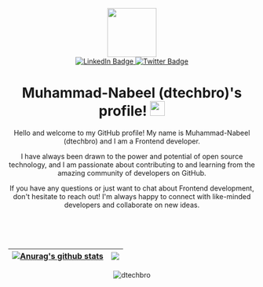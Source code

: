 <div id="header" align="center">
  <img src="https://media.giphy.com/media/M9gbBd9nbDrOTu1Mqx/giphy.gif" width="100" alt=""/>



<div id="badges">
  <a href="https://www.linkedin.com/in/olaoye-md-nabeel">
    <img src="https://img.shields.io/badge/LinkedIn-blue?style=for-the-badge&logo=linkedin&logoColor=white" alt="LinkedIn Badge"/>
  </a>
  <a href="https://twitter.com/dtechbro">
    <img src="https://img.shields.io/badge/Twitter-blue?style=for-the-badge&logo=twitter&logoColor=white" alt="Twitter Badge"/>
  </a>
</div>

<img src="https://komarev.com/ghpvc/?username=Developer-in-Tech&style=flat-square&color=blue" alt=""/>
  
<h1>
  Muhammad-Nabeel (dtechbro)'s profile!
  <img src="https://media.giphy.com/media/hvRJCLFzcasrR4ia7z/giphy.gif" width="30px" alt=""/>
</h1>

<!-- <h1 align="center">Hi 👋, I'm Muhammad-Nabeel (dtechbro)</h1>
<h3 align="center">A top-tier Frontend Developer </h3> -->

Hello and welcome to my GitHub profile! My name is Muhammad-Nabeel (dtechbro) and I am a Frontend developer.

I have always been drawn to the power and potential of open source technology, and I am passionate about contributing to and learning from the amazing community of developers on GitHub.

If you have any questions or just want to chat about Frontend development, don't hesitate to reach out! I'm always happy to connect with like-minded developers and collaborate on new ideas.

<br><br><br>

| <a href="https://github.com/anuraghazra/github-readme-stats"><img align="center" src="https://github-readme-stats.vercel.app/api?username=Developer-in-Tech&show_icons=true&include_all_commits=true&theme=buefy&hide_border=true" alt="Anurag's github stats" /></a> | <a href="https://github.com/anuraghazra/github-readme-stats"><img align="center" src="https://github-readme-stats.vercel.app/api/top-langs/?username=Developer-in-Tech&layout=compact&theme=buefy&hide_border=true" /></a> |
| ------------- | ------------- |
<img align="center" src="https://github-readme-streak-stats.herokuapp.com/?user=Developer-in-Tech&theme=light" alt="dtechbro" />





<!-- #### Top Repositories


<a href="https://github.com/anuraghazra/github-readme-stats">
  <img align="center" src="https://github-readme-stats.vercel.app/api/pin/?username=Developer-in-Tech&repo=github-readme-stats&theme=buefy" />
</a>
<a href="https://github.com/anuraghazra/anuraghazra.github.io">
  <img align="center" src="https://github-readme-stats.vercel.app/api/pin/?username=Developer-in-Tech&repo=anuraghazra.github.io&theme=buefy" />
</a> -->




<!---
Developer-in-Tech/Developer-in-Tech is a ✨ special ✨ repository because its `README.md` (this file) appears on your GitHub profile.
You can click the Preview link to take a look at your changes.

- 👋 Hi, I’m @Developer-in-Tech
- 👀 I’m interested in Programming and Designing...
- 🌱 I’m currently learning C programming language...
- 💞️ I’m looking to collaborate on problem solving projects...
- 📫 How to reach me on twitter https://twitter.com/dtechbro...

[![Anurag's GitHub stats](https://github-readme-stats.vercel.app/api?username=Developer-in-Tech)](https://github.com/anuraghazra/github-readme-stats)
[![Top Langs](https://github-readme-stats.vercel.app/api/top-langs/?username=Developer-in-Tech&layout=compact)](https://github.com/anuraghazra/github-readme-stats)
[![Top Langs](https://github-readme-stats.vercel.app/api/top-langs/?username=Developer-in-Tech)](https://github.com/anuraghazra/github-readme-stats)
<a href="https://www.hackerrank.com/koleajeolayinka">
    <img src="https://img.shields.io/badge/hackerrank-white?style=for-the-badge&logo=hackerrank&logoColor=green" alt="medium Badge"/>
</a>
--->
